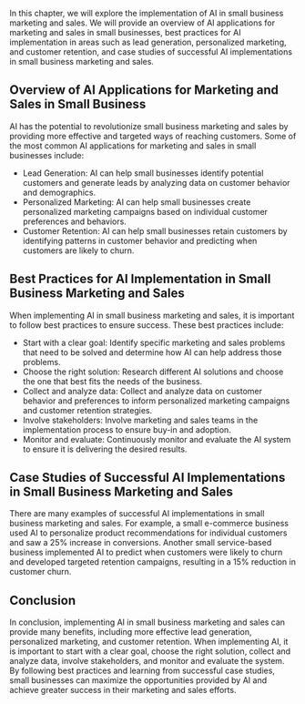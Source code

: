 

In this chapter, we will explore the implementation of AI in small business marketing and sales. We will provide an overview of AI applications for marketing and sales in small businesses, best practices for AI implementation in areas such as lead generation, personalized marketing, and customer retention, and case studies of successful AI implementations in small business marketing and sales.

Overview of AI Applications for Marketing and Sales in Small Business
---------------------------------------------------------------------

AI has the potential to revolutionize small business marketing and sales by providing more effective and targeted ways of reaching customers. Some of the most common AI applications for marketing and sales in small businesses include:

* Lead Generation: AI can help small businesses identify potential customers and generate leads by analyzing data on customer behavior and demographics.
* Personalized Marketing: AI can help small businesses create personalized marketing campaigns based on individual customer preferences and behaviors.
* Customer Retention: AI can help small businesses retain customers by identifying patterns in customer behavior and predicting when customers are likely to churn.

Best Practices for AI Implementation in Small Business Marketing and Sales
--------------------------------------------------------------------------

When implementing AI in small business marketing and sales, it is important to follow best practices to ensure success. These best practices include:

* Start with a clear goal: Identify specific marketing and sales problems that need to be solved and determine how AI can help address those problems.
* Choose the right solution: Research different AI solutions and choose the one that best fits the needs of the business.
* Collect and analyze data: Collect and analyze data on customer behavior and preferences to inform personalized marketing campaigns and customer retention strategies.
* Involve stakeholders: Involve marketing and sales teams in the implementation process to ensure buy-in and adoption.
* Monitor and evaluate: Continuously monitor and evaluate the AI system to ensure it is delivering the desired results.

Case Studies of Successful AI Implementations in Small Business Marketing and Sales
-----------------------------------------------------------------------------------

There are many examples of successful AI implementations in small business marketing and sales. For example, a small e-commerce business used AI to personalize product recommendations for individual customers and saw a 25% increase in conversions. Another small service-based business implemented AI to predict when customers were likely to churn and developed targeted retention campaigns, resulting in a 15% reduction in customer churn.

Conclusion
----------

In conclusion, implementing AI in small business marketing and sales can provide many benefits, including more effective lead generation, personalized marketing, and customer retention. When implementing AI, it is important to start with a clear goal, choose the right solution, collect and analyze data, involve stakeholders, and monitor and evaluate the system. By following best practices and learning from successful case studies, small businesses can maximize the opportunities provided by AI and achieve greater success in their marketing and sales efforts.
